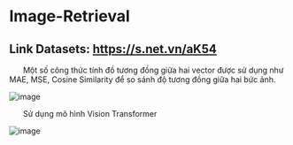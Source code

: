 # Image-Retrieval
## Link Datasets: https://s.net.vn/aK54
<p>&ensp;&ensp;&ensp; Một số công thức tính đồ tương đồng giữa hai vector được sử dụng như MAE, MSE, Cosine Similarity để so sánh độ tương đồng giữa hai bức ảnh.</p>

![image](https://github.com/user-attachments/assets/e4438f95-fdf3-4252-a710-68cf53dccaba)

&ensp;&ensp;&ensp; Sử dụng mô hình Vision Transformer

![image](https://github.com/user-attachments/assets/e3421c3d-b897-48e3-83fc-08bbee9abcfb)
